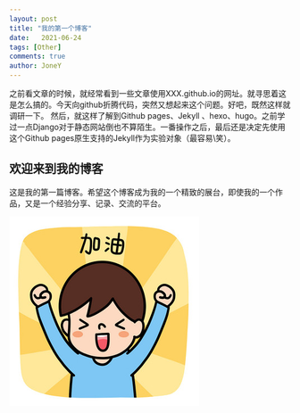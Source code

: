 ```yaml
---
layout: post
title: "我的第一个博客"
date:   2021-06-24
tags: [Other]
comments: true
author: JoneY
---
```


之前看文章的时候，就经常看到一些文章使用XXX.github.io的网址。就寻思着这是怎么搞的。今天向github折腾代码，突然又想起来这个问题。好吧，既然这样就调研一下。
然后，就这样了解到Github pages、Jekyll 、hexo、hugo。之前学过一点Django对于静态网站倒也不算陌生。一番操作之后，最后还是决定先使用这个Github pages原生支持的Jekyll作为实验对象（最容易\笑）。
<!-- more -->

## 欢迎来到我的博客

这是我的第一篇博客。希望这个博客成为我的一个精致的展台，即使我的一个作品，又是一个经验分享、记录、交流的平台。

![加油](https://github.com/zhoushiyang12/zhoushiyang12.github.io/blob/main/images/2021-06-24-My_first_blog_with_jekyll/jiayou.jpg)

